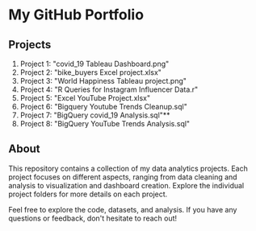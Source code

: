 # My GitHub Portfolio

## Projects

1. Project 1: "covid_19 Tableau Dashboard.png"
2. Project 2: "bike_buyers Excel project.xlsx"
3. Project 3: "World Happiness Tableau project.png"
4. Project 4: "R Queries for Instagram Influencer Data.r"
5. Project 5: "Excel YouTube Project.xlsx"
6. Project 6: "Bigquery Youtube Trends Cleanup.sql"
7. Project 7: "BigQuery covid_19 Analysis.sql"**
8. Project 8: "BigQuery YouTube Trends Analysis.sql"

## About

This repository contains a collection of my data analytics projects. Each project focuses on different aspects, ranging from data cleaning and analysis to visualization and dashboard creation. Explore the individual project folders for more details on each project.

Feel free to explore the code, datasets, and analysis. If you have any questions or feedback, don't hesitate to reach out!
